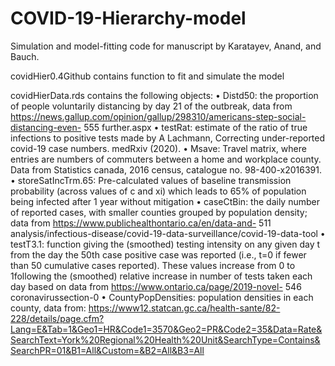 # COVID-19-Hierarchy-model
Simulation and model-fitting code for manuscript by Karatayev, Anand, and Bauch.

covidHier0.4Github contains function to fit and simulate the model

covidHierData.rds contains the following objects:
•	Distd50: the proportion of people voluntarily distancing by day 21 of the outbreak, data from https://news.gallup.com/opinion/gallup/298310/americans-step-social-distancing-even- 555 further.aspx
•	testRat: estimate of the ratio of true infections to positive tests made by A Lachmann, Correcting under-reported covid-19 case numbers. medRxiv (2020).
•	Msave: Travel matrix, where entries are numbers of commuters between a home and workplace county. Data from Statistics canada, 2016 census, catalogue no. 98-400-x2016391.
•	storeSatIncTrm.65: Pre-calculated values of baseline transmission probability (across values of c and xi) which leads to 65% of population being infected after 1 year without mitigation
•	caseCtBin: the daily number of reported cases, with smaller counties grouped by population density; data from https://www.publichealthontario.ca/en/data-and- 511 analysis/infectious-disease/covid-19-data-surveillance/covid-19-data-tool
•	testT3.1: function giving the (smoothed) testing intensity on any given day t from the day the 50th case positive case was reported (i.e., t=0 if fewer than 50 cumulative cases reported). These values increase from 0 to 1following the (smoothed) relative increase in number of tests taken each day based on data from https://www.ontario.ca/page/2019-novel- 546 coronavirussection-0
•	CountyPopDensities: population densities in each county, data from: https://www12.statcan.gc.ca/health-sante/82-228/details/page.cfm?Lang=E&Tab=1&Geo1=HR&Code1=3570&Geo2=PR&Code2=35&Data=Rate&SearchText=York%20Regional%20Health%20Unit&SearchType=Contains&SearchPR=01&B1=All&Custom=&B2=All&B3=All

